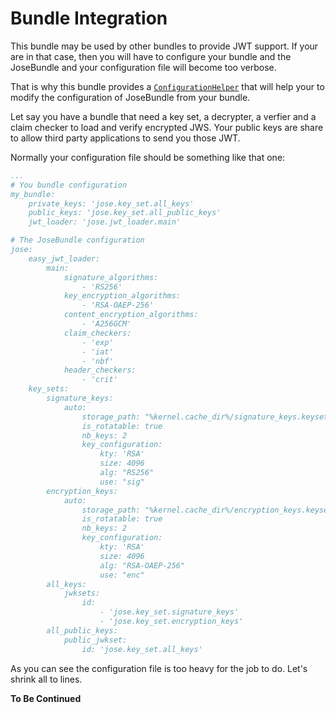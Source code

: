 # Bundle Integration

This bundle may be used by other bundles to provide JWT support.
If your are in that case, then you will have to configure your bundle and the JoseBundle and your configuration file will become too verbose.

That is why this bundle provides a [`ConfigurationHelper`](../../Helper/ConfigurationHelper.php) that will help your to modify the configuration of JoseBundle from your bundle.

Let say you have a bundle that need a key set, a decrypter, a verfier and a claim checker to load and verify encrypted JWS.
Your public keys are share to allow third party applications to send you those JWT.

Normally your configuration file should be something like that one:

```yml
...
# You bundle configuration
my_bundle:
    private_keys: 'jose.key_set.all_keys'
    public_keys: 'jose.key_set.all_public_keys'
    jwt_loader: 'jose.jwt_loader.main'

# The JoseBundle configuration
jose:
    easy_jwt_loader:
        main:
            signature_algorithms:
                - 'RS256'
            key_encryption_algorithms:
                - 'RSA-OAEP-256'
            content_encryption_algorithms:
                - 'A256GCM'
            claim_checkers:
                - 'exp'
                - 'iat'
                - 'nbf'
            header_checkers:
                - 'crit'
    key_sets:
        signature_keys:
            auto:
                storage_path: "%kernel.cache_dir%/signature_keys.keyset"
                is_rotatable: true
                nb_keys: 2
                key_configuration:
                    kty: 'RSA'
                    size: 4096
                    alg: "RS256"
                    use: "sig"
        encryption_keys:
            auto:
                storage_path: "%kernel.cache_dir%/encryption_keys.keyset"
                is_rotatable: true
                nb_keys: 2
                key_configuration:
                    kty: 'RSA'
                    size: 4096
                    alg: "RSA-OAEP-256"
                    use: "enc"
        all_keys:
            jwksets:
                id:
                    - 'jose.key_set.signature_keys'
                    - 'jose.key_set.encryption_keys'
        all_public_keys:
            public_jwkset:
                id: 'jose.key_set.all_keys'
```

As you can see the configuration file is too heavy for the job to do.
Let's shrink all to lines.

**To Be Continued**
